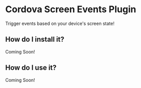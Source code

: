 # Cordova Screen Events Plugin
Trigger events based on your device's screen state!
## How do I install it?
Coming Soon!
## How do I use it?
Coming Soon!

